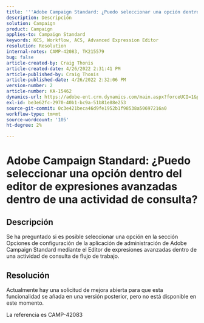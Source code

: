 ```yaml
---
title: '''Adobe Campaign Standard: ¿Puedo seleccionar una opción dentro del editor de expresiones avanzadas dentro de una actividad de consulta?'
description: Descripción
solution: Campaign
product: Campaign
applies-to: Campaign Standard
keywords: KCS, Workflow, ACS, Advanced Expression Editor
resolution: Resolution
internal-notes: CAMP-42083, TK215579
bug: false
article-created-by: Craig Thonis
article-created-date: 4/26/2022 2:31:41 PM
article-published-by: Craig Thonis
article-published-date: 4/26/2022 2:32:06 PM
version-number: 2
article-number: KA-15462
dynamics-url: https://adobe-ent.crm.dynamics.com/main.aspx?forceUCI=1&pagetype=entityrecord&etn=knowledgearticle&id=c2f43f96-6dc5-ec11-a7b6-0022480a138b
exl-id: be3e62fc-2970-40b1-bc9a-51b81e88e253
source-git-commit: 0c3e421beca46d9fe1952b1f98538a50697216a0
workflow-type: tm+mt
source-wordcount: '105'
ht-degree: 2%

---
```


# Adobe Campaign Standard: ¿Puedo seleccionar una opción dentro del editor de expresiones avanzadas dentro de una actividad de consulta?

## Descripción


Se ha preguntado si es posible seleccionar una opción en la sección Opciones de configuración de la aplicación de administración de Adobe Campaign Standard mediante el Editor de expresiones avanzadas dentro de una actividad de consulta de flujo de trabajo.


## Resolución


Actualmente hay una solicitud de mejora abierta para que esta funcionalidad se añada en una versión posterior, pero no está disponible en este momento.

La referencia es CAMP-42083
